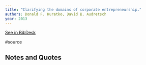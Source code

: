 ```yaml
---
title: "Clarifying the domains of corporate entrepreneurship."
authors: Donald F. Kuratko, David B. Audretsch
year: 2013
---
```

[See in BibDesk](x-bdsk://Kuratko-2013ab)

#source

## Notes and Quotes


